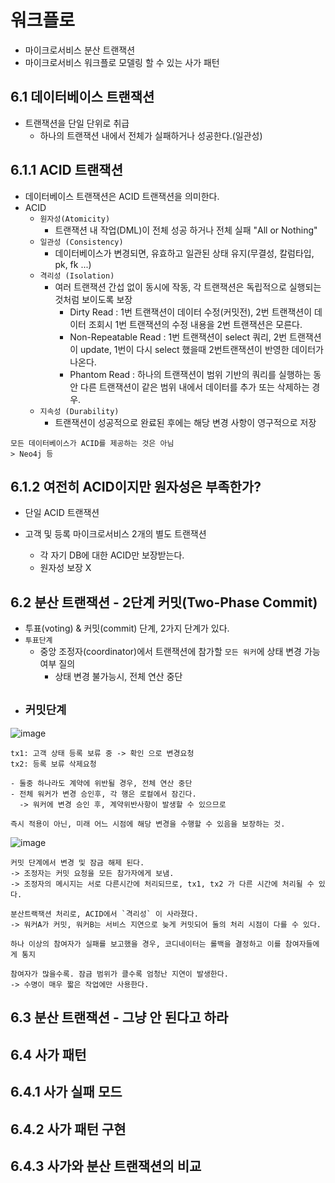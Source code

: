 # 워크플로
- 마이크로서비스 분산 트랜잭션
- 마이크로서비스 워크플로 모델링 할 수 있는 사가 패턴
## 6.1 데이터베이스 트랜잭션
- 트랜잭션을 단일 단위로 취급
  - 하나의 트랜잭션 내에서 전체가 실패하거나 성공한다.(일관성)

## 6.1.1 ACID 트랜잭션
- 데이터베이스 트랜잭션은 ACID 트랜잭션을 의미한다.
- ACID
  - `원자성(Atomicity)`
    - 트랜잭션 내 작업(DML)이 전체 성공 하거나 전체 실패 "All or Nothing"
  - `일관성 (Consistency)`
    - 데이터베이스가 변경되면, 유효하고 일관된 상태 유지(무결성, 칼럼타입, pk, fk ...)
  - `격리성 (Isolation)`
    - 여러 트랜잭션 간섭 없이 동시에 작동, 각 트랜잭션은 독립적으로 실행되는 것처럼 보이도록 보장
      - Dirty Read : 1번 트랜잭션이 데이터 수정(커밋전), 2번 트랜잭션이 데이터 조회시 1번 트랜잭션의 수정 내용을 2번 트랜잭션은 모른다.
      - Non-Repeatable Read : 1번 트랜잭션이 select 쿼리, 2번 트랜잭션이 update, 1번이 다시 select 했을때 2번트랜잭션이 반영한 데이터가 나온다.
      - Phantom Read : 하나의 트랜잭션이 범위 기반의 쿼리를 실행하는 동안 다른 트랜잭션이 같은 범위 내에서 데이터를 추가 또는 삭제하는 경우.
  - `지속성 (Durability)`
    - 트랜잭션이 성공적으로 완료된 후에는 해당 변경 사항이 영구적으로 저장

````
모든 데이터베이스가 ACID를 제공하는 것은 아님
> Neo4j 등
````
## 6.1.2 여전히 ACID이지만 원자성은 부족한가?
- 단일 ACID 트랜잭션

- 고객 및 등록 마이크로서비스 2개의 별도 트랜잭션
  - 각 자기 DB에 대한 ACID만 보장받는다.
  - 원자성 보장 X
## 6.2 분산 트랜잭션 - 2단계 커밋(Two-Phase Commit)
- 투표(voting) & 커밋(commit) 단계, 2가지 단계가 있다.
- `투표단계`
  - 중앙 조정자(coordinator)에서 트랜잭션에 참가할 `모든 워커`에 상태 변경 가능 여부 질의
    - 상태 변경 불가능시, 전체 연산 중단
- `커밋단계`
  -  


![image](https://github.com/jongwanS/building_microservices/assets/30585897/fbbc7859-3405-45b5-ad1c-21f0e9c03203)
````
tx1: 고객 상태 등록 보류 중 -> 확인 으로 변경요청
tx2: 등록 보류 삭제요청

- 둘중 하나라도 계약에 위반될 경우, 전체 연산 중단
- 전체 워커가 변경 승인후, 각 행은 로컬에서 잠긴다.
  -> 워커에 변경 승인 후, 계약위반사항이 발생할 수 있으므로

즉시 적용이 아닌, 미래 어느 시점에 해당 변경을 수행할 수 있음을 보장하는 것.
````

![image](https://github.com/jongwanS/building_microservices/assets/30585897/7277514d-8f34-455b-830c-3335b056bd18)
````
커밋 단계에서 변경 및 잠금 해제 된다.
-> 조정자는 커밋 요청을 모든 참가자에게 보냄.
-> 조정자의 메시지는 서로 다른시간에 처리되므로, tx1, tx2 가 다른 시간에 처리될 수 있다.

분산트랙잭션 처리로, ACID에서 `격리성` 이 사라졌다.
-> 워커A가 커밋, 워커B는 서비스 지연으로 늦게 커밋되어 둘의 처리 시점이 다를 수 있다.

하나 이상의 참여자가 실패를 보고했을 경우, 코디네이터는 롤백을 결정하고 이를 참여자들에게 통지

참여자가 많을수록. 잠금 범위가 클수록 엄청난 지연이 발생한다.
-> 수명이 매우 짧은 작업에만 사용한다.
````


## 6.3 분산 트랜잭션 - 그냥 안 된다고 하라

## 6.4 사가 패턴
## 6.4.1 사가 실패 모드
## 6.4.2 사가 패턴 구현
## 6.4.3 사가와 분산 트랜잭션의 비교








